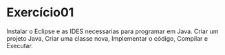 # Exercício01
Instalar o Eclipse e as IDES necessarias para programar em Java. Criar um projeto Java, Criar uma classe nova, Implementar o código, Compilar e Executar.
